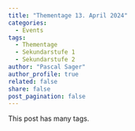 ```yaml
---
title: "Thementage 13. April 2024"
categories:
  - Events
tags:
  - Thementage
  - Sekundarstufe 1
  - Sekundarstufe 2
author: "Pascal Sager"
author_profile: true
related: false
share: false
post_pagination: false
---
```


This post has many tags.